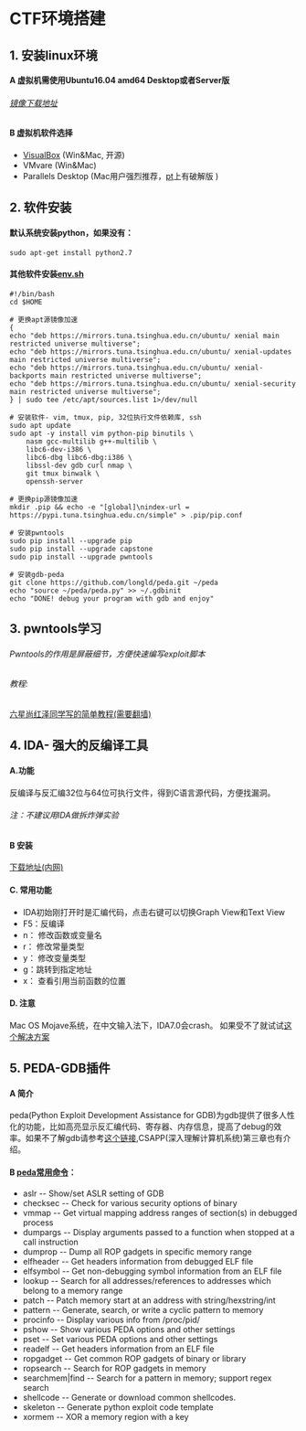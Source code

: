 
# CTF环境搭建

## 1. 安装linux环境

#### A 虚拟机需使⽤Ubuntu16.04 amd64 Desktop或者Server版
###### [镜像下载地址](https://mirrors.tuna.tsinghua.edu.cn/#)
#### B 虚拟机软件选择
* [VisualBox](https://www.virtualbox.org) (Win&Mac, 开源)
* VMvare (Win&Mac)
* Parallels Desktop (Mac用户强烈推荐，[pt](https://pt.vm.fudan.edu.cn/index.php?topic=108756.0)上有破解版 )


## 2. 软件安装
#### 默认系统安装python，如果没有：
```
sudo apt-get install python2.7
```

#### 其他软件安装[env.sh](http://10.132.141.62/summercamp2018/env.sh)
```
#!/bin/bash
cd $HOME

# 更换apt源镜像加速
{
echo "deb https://mirrors.tuna.tsinghua.edu.cn/ubuntu/ xenial main restricted universe multiverse";
echo "deb https://mirrors.tuna.tsinghua.edu.cn/ubuntu/ xenial-updates main restricted universe multiverse";
echo "deb https://mirrors.tuna.tsinghua.edu.cn/ubuntu/ xenial-backports main restricted universe multiverse";
echo "deb https://mirrors.tuna.tsinghua.edu.cn/ubuntu/ xenial-security main restricted universe multiverse";
} | sudo tee /etc/apt/sources.list 1>/dev/null

# 安装软件- vim, tmux, pip, 32位执行文件依赖库, ssh
sudo apt update
sudo apt -y install vim python-pip binutils \
    nasm gcc-multilib g++-multilib \
    libc6-dev-i386 \
    libc6-dbg libc6-dbg:i386 \
    libssl-dev gdb curl nmap \
    git tmux binwalk \
    openssh-server

# 更换pip源镜像加速
mkdir .pip && echo -e "[global]\nindex-url = https://pypi.tuna.tsinghua.edu.cn/simple" > .pip/pip.conf

# 安装pwntools
sudo pip install --upgrade pip
sudo pip install --upgrade capstone
sudo pip install --upgrade pwntools

# 安装gdb-peda
git clone https://github.com/longld/peda.git ~/peda
echo "source ~/peda/peda.py" >> ~/.gdbinit
echo "DONE! debug your program with gdb and enjoy"

```

## 3. pwntools学习
###### Pwntools的作用是屏蔽细节，方便快速编写exploit脚本
######  教程:
[六星尚红泽同学写的简单教程(需要翻墙)](https://gist.github.com/hzshang/d7bd0fd2569513cc814f2272a036c574)


## 4. IDA- 强大的反编译工具
#### A.功能
 反编译与反汇编32位与64位可执行文件，得到C语言源代码，方便找漏洞。    
###### 注：不建议用IDA做拆炸弹实验
#### B 安装
[下载地址(内网)](http://10.132.141.62/summercamp2019/tools/ida7.0-pass-qY2jts9hEJGy.rar)
#### C. 常用功能

* IDA初始刚打开时是汇编代码，点击右键可以切换Graph View和Text View
* F5：反编译
* n： 修改函数或变量名
* r： 修改常量类型
* y： 修改变量类型
* g：跳转到指定地址
* x： 查看引用当前函数的位置

#### D. 注意
 Mac OS Mojave系统，在中文输入法下，IDA7.0会crash。
如果受不了就试试[这个解决方案](https://blog.csdn.net/fjh658/article/details/81542109)

## 5. PEDA-GDB插件
#### A 简介
peda(Python Exploit Development Assistance for GDB)为gdb提供了很多人性化的功能，比如高亮显示反汇编代码、寄存器、内存信息，提高了debug的效率。如果不了解gdb请参考[这个链接](http://10.132.141.62/summercamp2018/doc/GDB%E8%B0%83%E8%AF%95%E5%AD%A6%E4%B9%A0.pdf),CSAPP(深入理解计算机系统)第三章也有介绍。

#### B [peda常用命令](https://github.com/longld/peda)：
* aslr -- Show/set ASLR setting of GDB
* checksec -- Check for various security options of binary
* vmmap -- Get virtual mapping address ranges of section(s) in debugged process
* dumpargs -- Display arguments passed to a function when stopped at a call instruction
* dumprop -- Dump all ROP gadgets in specific memory range
* elfheader -- Get headers information from debugged ELF file
* elfsymbol -- Get non-debugging symbol information from an ELF file
* lookup -- Search for all addresses/references to addresses which belong to a memory range
* patch -- Patch memory start at an address with string/hexstring/int
* pattern -- Generate, search, or write a cyclic pattern to memory
* procinfo -- Display various info from /proc/pid/
* pshow -- Show various PEDA options and other settings
* pset -- Set various PEDA options and other settings
* readelf -- Get headers information from an ELF file
* ropgadget -- Get common ROP gadgets of binary or library
* ropsearch -- Search for ROP gadgets in memory
* searchmem|find -- Search for a pattern in memory; support regex search
* shellcode -- Generate or download common shellcodes.
* skeleton -- Generate python exploit code template
* xormem -- XOR a memory region with a key



